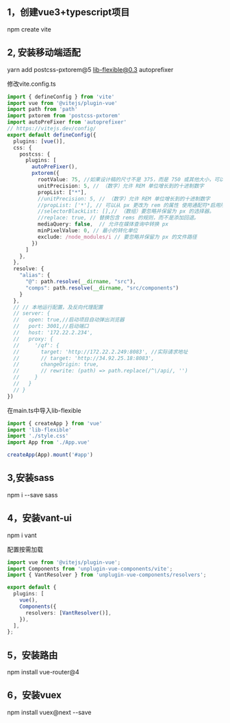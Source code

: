 ## 1，创建vue3+typescript项目

npm create vite

## 2, 安装移动端适配

yarn add postcss-pxtorem@5 lib-flexible@0.3 autoprefixer

修改vite.config.ts
```ts
import { defineConfig } from 'vite'
import vue from '@vitejs/plugin-vue'
import path from 'path'
import pxtorem from 'postcss-pxtorem'
import autoPreFixer from 'autoprefixer'
// https://vitejs.dev/config/
export default defineConfig({
  plugins: [vue()],
  css: {
    postcss: {
      plugins: [
        autoPreFixer(),
        pxtorem({
          rootValue: 75, //如果设计稿的尺寸不是 375，而是 750 或其他大小，可以将 rootValue 配置调整:
          unitPrecision: 5, // （数字）允许 REM 单位增长到的十进制数字
          propList: ["*"],
          //unitPrecision: 5, // （数字）允许 REM 单位增长到的十进制数字
          //propList: ['*'], // 可以从 px 更改为 rem 的属性 使用通配符*启用所有属性
          //selectorBlackList: [],// （数组）要忽略并保留为 px 的选择器。
          //replace: true, // 替换包含 rems 的规则，而不是添加回退。
          mediaQuery: false,  // 允许在媒体查询中转换 px
          minPixelValue: 0, // 最小的转化单位
          exclude: /node_modules/i // 要忽略并保留为 px 的文件路径
        })
      ]
    },
  },
  resolve: {
    "alias": {
      "@": path.resolve(__dirname, "src"),
      "comps": path.resolve(__dirname, "src/components")
    }
  },
  // // 本地运行配置，及反向代理配置
  // server: {
  //   open: true,//启动项目自动弹出浏览器
  //   port: 3001,//启动端口
  //   host: '172.22.2.234',
  //   proxy: {
  //     '/qf': {
  //       target: 'http://172.22.2.249:8083', //实际请求地址
  //       // target: 'http://34.92.25.18:8083',
  //       changeOrigin: true,
  //       // rewrite: (path) => path.replace(/^\/api/, '')
  //     }
  //   }
  // }
})
```
在main.ts中导入lib-flexible
```ts
import { createApp } from 'vue'
import 'lib-flexible'
import './style.css'
import App from './App.vue'

createApp(App).mount('#app')

```

## 3,安装sass
npm i --save sass

## 4，安装vant-ui

npm i vant

配置按需加载
```ts
import vue from '@vitejs/plugin-vue';
import Components from 'unplugin-vue-components/vite';
import { VantResolver } from 'unplugin-vue-components/resolvers';

export default {
  plugins: [
    vue(),
    Components({
      resolvers: [VantResolver()],
    }),
  ],
};
```

## 5，安装路由

npm install vue-router@4

## 6，安装vuex

npm install vuex@next --save

